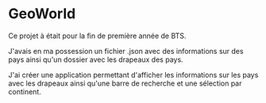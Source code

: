 # GeoWorld
Ce projet à était pour la fin de première année de BTS.

J'avais en ma possession un fichier .json avec des informations sur des pays ainsi qu'un dossier avec les drapeaux des pays.

J'ai créer une application permettant d'afficher les informations sur les pays avec les drapeaux ainsi qu'une barre de recherche et une sélection par continent.
